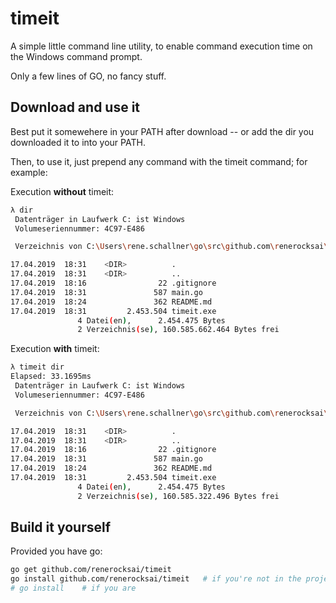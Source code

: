 # timeit

A simple little command line utility, to enable command execution time on the Windows command prompt.

Only a few lines of GO, no fancy stuff.

## Download and use it

Best put it somewehere in your PATH after download -- or add the dir you downloaded it to into your PATH.

Then, to use it, just prepend any command with the timeit command; for example:

Execution **without** timeit:

```bash
λ dir
 Datenträger in Laufwerk C: ist Windows
 Volumeseriennummer: 4C97-E486

 Verzeichnis von C:\Users\rene.schallner\go\src\github.com\renerocksai\timeit

17.04.2019  18:31    <DIR>          .
17.04.2019  18:31    <DIR>          ..
17.04.2019  18:16                22 .gitignore
17.04.2019  18:31               587 main.go
17.04.2019  18:24               362 README.md
17.04.2019  18:31         2.453.504 timeit.exe
               4 Datei(en),      2.454.475 Bytes
               2 Verzeichnis(se), 160.585.662.464 Bytes frei

```

Execution **with** timeit:

```bash
λ timeit dir
Elapsed: 33.1695ms
 Datenträger in Laufwerk C: ist Windows
 Volumeseriennummer: 4C97-E486

 Verzeichnis von C:\Users\rene.schallner\go\src\github.com\renerocksai\timeit

17.04.2019  18:31    <DIR>          .
17.04.2019  18:31    <DIR>          ..
17.04.2019  18:16                22 .gitignore
17.04.2019  18:31               587 main.go
17.04.2019  18:24               362 README.md
17.04.2019  18:31         2.453.504 timeit.exe
               4 Datei(en),      2.454.475 Bytes
               2 Verzeichnis(se), 160.585.322.496 Bytes frei
```


## Build it yourself

Provided you have go:

```bash
go get github.com/renerocksai/timeit
go install github.com/renerocksai/timeit   # if you're not in the project directory
# go install    # if you are
```

